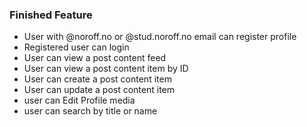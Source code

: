 ### Finished Feature

- User with @noroff.no or @stud.noroff.no email can register profile
- Registered user can login
- User can view a post content feed
- User can view a post content item by ID
- User can create a post content item
- User can update a post content item
- user can Edit Profile media
- user can search by title or name
